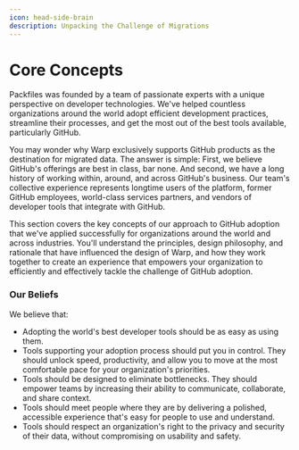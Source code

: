 ```yaml
---
icon: head-side-brain
description: Unpacking the Challenge of Migrations
---
```


# Core Concepts

Packfiles was founded by a team of passionate experts with a unique perspective on developer technologies. We've helped countless organizations around the world adopt efficient development practices, streamline their processes, and get the most out of the best tools available, particularly GitHub.

You may wonder why Warp exclusively supports GitHub products as the destination for migrated data. The answer is simple: First, we believe GitHub's offerings are best in class, bar none. And second, we have a long history of working within, around, and across GitHub's business. Our team's collective experience represents longtime users of the platform, former GitHub employees, world-class services partners, and vendors of developer tools that integrate with GitHub.

This section covers the key concepts of our approach to GitHub adoption that we've applied successfully for organizations around the world and across industries. You'll understand the principles, design philosophy, and rationale that have influenced the design of Warp, and how they work together to create an experience that empowers your organization to efficiently and effectively tackle the challenge of GitHub adoption.

### Our Beliefs

We believe that:

* Adopting the world's best developer tools should be as easy as using them.&#x20;
* Tools supporting your adoption process should put you in control. They should unlock speed, productivity, and allow you to move at the most comfortable pace for your organization's priorities.
* Tools should be designed to eliminate bottlenecks. They should empower teams by increasing their ability to communicate, collaborate, and share context.
* Tools should meet people where they are by delivering a polished, accessible experience that's easy for people to use and understand.
* Tools should respect an organization's right to the privacy and security of their data, without compromising on usability and safety.


